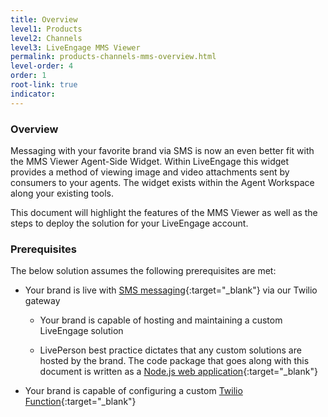 ```yaml
---
title: Overview
level1: Products
level2: Channels
level3: LiveEngage MMS Viewer
permalink: products-channels-mms-overview.html
level-order: 4
order: 1
root-link: true
indicator:
---
```


### Overview

Messaging with your favorite brand via SMS is now an even better fit with the MMS Viewer Agent-Side Widget. Within LiveEngage this widget provides a method of viewing image and video attachments sent by consumers to your agents. The widget exists within the Agent Workspace along your existing tools.

This document will highlight the features of the MMS Viewer as well as the steps to deploy the solution for your LiveEngage account.

### Prerequisites

The below solution assumes the following prerequisites are met:

* Your brand is live with [SMS messaging](https://developers.liveperson.com/products-channels-sms-overview.html){:target="_blank"} via our Twilio gateway

  * Your brand is capable of hosting and maintaining a custom LiveEngage solution

  * LivePerson best practice dictates that any custom solutions are hosted by the brand. The code package that goes along with this document is written as a [Node.js web application](https://nodejs.org/en/){:target="_blank"}

* Your brand is capable of configuring a custom [Twilio Function](https://www.twilio.com/functions){:target="_blank"}
